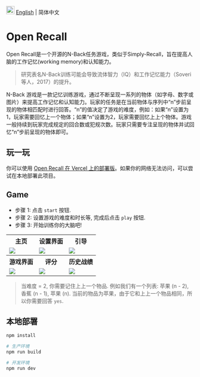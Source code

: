 <img src="https://ch-resources.oss-cn-shanghai.aliyuncs.com/images/lang-icons/icon128px.png" width="22px" /> [English](./README.md) | 简体中文

# Open Recall

Open Recall是一个开源的N-Back任务游戏，类似于Simply-Recall，旨在提高人脑的工作记忆(working memory)和认知能力。

> 研究表名N-Back训练可能会导致流体智力（IQ）和工作记忆能力（Soveri等人，2017）的提升。

N-Back 游戏是一款记忆训练游戏，通过不断呈现一系列的物体（如字母、数字或图片）来提高工作记忆和认知能力。玩家的任务是在当前物体与序列中“n”步前呈现的物体相匹配时进行回答。“n”的值决定了游戏的难度，例如：如果“n”设置为1，玩家需要回忆上一个物体；如果“n”设置为2，玩家需要回忆上上个物体。游戏一般持续到玩家完成规定的回合数或犯规次数。玩家只需要专注呈现的物体并试回忆“n”步前呈现的物体即可。

## 玩一玩

你可以使用 [Open Recall 在 Vercel 上的部署版](https://open-recall.vercel.app/)。如果你的网络无法访问，可以尝试在本地部署此项目。

## Game

+ 步骤 1: 点击 `start` 按钮.
+ 步骤 2: 设置游戏的难度和时长等, 完成后点击 `play` 按钮.
+ 步骤 3: 开始训练你的大脑吧!

<table>
    <tr>
        <th>主页</th>
        <th>设置界面</th>
        <th>引导</th>
    </tr>
    <tr>
        <td><img src="https://ch-open-sharing.oss-us-west-1.aliyuncs.com/open-recall/open-recall-home.png" /></td>
        <td><img src="https://ch-open-sharing.oss-us-west-1.aliyuncs.com/open-recall/open-recall-play.png" /></td>
        <td><img src="https://ch-open-sharing.oss-us-west-1.aliyuncs.com/open-recall/open-recall-desc.png" /></td>
    </tr>
    <tr>
        <th>游戏界面</th>
        <th>评分</th>
        <th>历史战绩</th>
    </tr>
    <tr>
        <td><img src="https://ch-open-sharing.oss-us-west-1.aliyuncs.com/open-recall/open-recall-game.png" /></td>
        <td><img src="https://ch-open-sharing.oss-us-west-1.aliyuncs.com/open-recall/open-recall-result.png" /></td>
        <td><img src="https://ch-open-sharing.oss-us-west-1.aliyuncs.com/open-recall/recall-history.png" /></td>
    </tr>

</table>

> 当难度 = 2, 你需要记住上上一个物品. 例如我们有一个列表: 苹果 (n - 2), 香蕉 (n - 1), 苹果 (n). 当前的物品为苹果，由于它和上上一个物品相同，所以你需要回答 `yes`.


## 本地部署


```bash
npm install

# 生产环境
npm run build

# 开发环境
npm run dev

```
